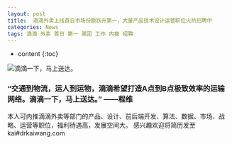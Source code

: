 ```yaml
---
layout: post
title:  滴滴外卖上线首日市场份额跃升第一，大量产品技术设计运营职位火热招聘中
categories: News
tags: 滴滴 外卖 首日 第一 美团 工作 内推 招聘
---
```


* content
{:toc}

![滴滴一下，马上送达。](http://wx3.sinaimg.cn/large/741d838bly1fq94lm2ukoj20bt0l20u0.jpg)

### “交通到物流，运人到运物，滴滴希望打造A点到B点极致效率的运输网络。滴滴一下，马上送达。” ——程维

本人可内推滴滴外卖等部门的产品、设计、前后端开发、算法、数据、市场、战略、运营等职位，福利待遇高，发展空间大。
感兴趣欢迎将简历发至kai#drkaiwang.com

